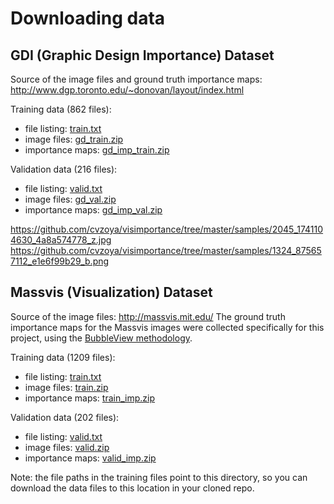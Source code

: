# Downloading data

## GDI (Graphic Design Importance) Dataset

Source of the image files and ground truth importance maps: http://www.dgp.toronto.edu/~donovan/layout/index.html

Training data (862 files):

  * file listing: [train.txt](http://visimportance.mit.edu/data/GDI/train.txt)
  * image files: [gd_train.zip](http://visimportance.mit.edu/data/GDI/gd_train.zip)
  * importance maps: [gd_imp_train.zip](http://visimportance.mit.edu/data/GDI/gd_imp_train.zip)

Validation data (216 files):

  * file listing: [valid.txt](http://visimportance.mit.edu/data/GDI/valid.txt)
  * image files: [gd_val.zip](http://visimportance.mit.edu/data/GDI/gd_val.zip)
  * importance maps: [gd_imp_val.zip](http://visimportance.mit.edu/data/GDI/gd_imp_val.zip)


https://github.com/cvzoya/visimportance/tree/master/samples/2045_1741104630_4a8a574778_z.jpg
https://github.com/cvzoya/visimportance/tree/master/samples/1324_875657112_e1e6f99b29_b.png

## Massvis (Visualization) Dataset

Source of the image files: http://massvis.mit.edu/
The ground truth importance maps for the Massvis images were collected specifically for this project, using the [BubbleView methodology](http://massvis.mit.edu/bubbleview).

Training data (1209 files):

* file listing: [train.txt](http://visimportance.mit.edu/data/massvis/train.txt)
* image files: [train.zip](http://visimportance.mit.edu/data/massvis/train.zip)
* importance maps: [train_imp.zip](http://visimportance.mit.edu/data/massvis/train_imp.zip)

Validation data (202 files):

* file listing: [valid.txt](http://visimportance.mit.edu/data/massvis/valid.txt)
* image files: [valid.zip](http://visimportance.mit.edu/data/massvis/valid.zip)
* importance maps: [valid_imp.zip](http://visimportance.mit.edu/data/massvis/valid_imp.zip)

Note: the file paths in the training files point to this directory, so you can download the data files to this location in your cloned repo.
